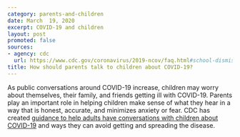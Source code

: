```yaml
---
category: parents-and-children
date: March  19, 2020
excerpt: COVID-19 and children
layout: post
promoted: false
sources:
- agency: cdc
  url: https://www.cdc.gov/coronavirus/2019-ncov/faq.html#school-dismissals
title: How should parents talk to children about COVID-19?
---
```


As public conversations around COVID-19 increase, children may worry about themselves, their family, and friends getting ill with COVID-19. Parents play an important role in helping children make sense of what they hear in a way that is honest, accurate, and minimizes anxiety or fear. CDC has created [guidance to help adults have conversations with children about COVID-19](https://www.cdc.gov/coronavirus/2019-ncov/community/schools-childcare/talking-with-children.html) and ways they can avoid getting and spreading the disease.